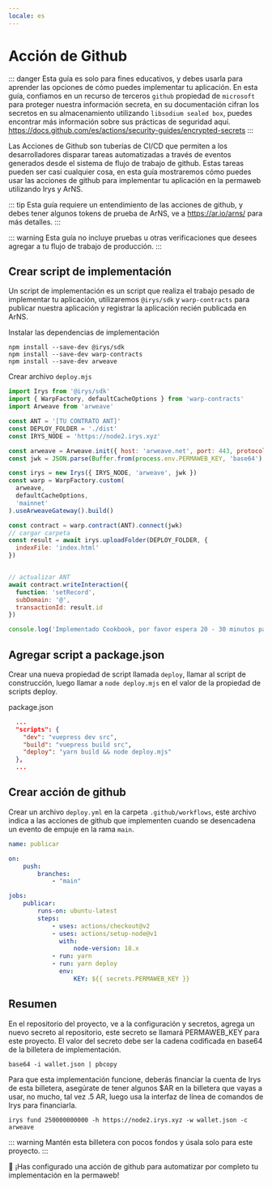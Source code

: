 ```yaml
---
locale: es
---
```


# Acción de Github

::: danger
Esta guía es solo para fines educativos, y debes usarla para aprender las opciones de cómo puedes implementar tu aplicación. En esta guía, confiamos en un recurso de terceros `github` propiedad de `microsoft` para proteger nuestra información secreta, en su documentación cifran los secretos en su almacenamiento utilizando `libsodium sealed box`, puedes encontrar más información sobre sus prácticas de seguridad aquí. https://docs.github.com/es/actions/security-guides/encrypted-secrets
:::

Las Acciones de Github son tuberías de CI/CD que permiten a los desarrolladores disparar tareas automatizadas a través de eventos generados desde el sistema de flujo de trabajo de github. Estas tareas pueden ser casi cualquier cosa, en esta guía mostraremos cómo puedes usar las acciones de github para implementar tu aplicación en la permaweb utilizando Irys y ArNS.

::: tip
Esta guía requiere un entendimiento de las acciones de github, y debes tener algunos tokens de prueba de ArNS, ve a https://ar.io/arns/ para más detalles.
:::

::: warning
Esta guía no incluye pruebas u otras verificaciones que desees agregar a tu flujo de trabajo de producción.
:::

## Crear script de implementación

Un script de implementación es un script que realiza el trabajo pesado de implementar tu aplicación, utilizaremos `@irys/sdk` y `warp-contracts` para publicar nuestra aplicación y registrar la aplicación recién publicada en ArNS.

Instalar las dependencias de implementación

```console
npm install --save-dev @irys/sdk
npm install --save-dev warp-contracts
npm install --save-dev arweave
```

Crear archivo `deploy.mjs`

```js
import Irys from '@irys/sdk'
import { WarpFactory, defaultCacheOptions } from 'warp-contracts'
import Arweave from 'arweave'

const ANT = '[TU CONTRATO ANT]'
const DEPLOY_FOLDER = './dist'
const IRYS_NODE = 'https://node2.irys.xyz'

const arweave = Arweave.init({ host: 'arweave.net', port: 443, protocol: 'https' })
const jwk = JSON.parse(Buffer.from(process.env.PERMAWEB_KEY, 'base64').toString('utf-8'))

const irys = new Irys({ IRYS_NODE, 'arweave', jwk })
const warp = WarpFactory.custom(
  arweave,
  defaultCacheOptions,
  'mainnet'
).useArweaveGateway().build()

const contract = warp.contract(ANT).connect(jwk)
// cargar carpeta
const result = await irys.uploadFolder(DEPLOY_FOLDER, {
  indexFile: 'index.html'
})


// actualizar ANT
await contract.writeInteraction({
  function: 'setRecord',
  subDomain: '@',
  transactionId: result.id
})

console.log('Implementado Cookbook, por favor espera 20 - 30 minutos para que ArNS se actualice!')
```

## Agregar script a package.json

Crear una nueva propiedad de script llamada `deploy`, llamar al script de construcción, luego llamar a `node deploy.mjs` en el valor de la propiedad de scripts deploy.

package.json

```json
  ...
  "scripts": {
    "dev": "vuepress dev src",
    "build": "vuepress build src",
    "deploy": "yarn build && node deploy.mjs"
  },
  ...
```

## Crear acción de github

Crear un archivo `deploy.yml` en la carpeta `.github/workflows`, este archivo indica a las acciones de github que implementen cuando se desencadena un evento de empuje en la rama `main`.

```yml
name: publicar

on:
    push:
        branches:
            - "main"

jobs:
    publicar:
        runs-on: ubuntu-latest
        steps:
            - uses: actions/checkout@v2
            - uses: actions/setup-node@v1
              with:
                  node-version: 18.x
            - run: yarn
            - run: yarn deploy
              env:
                  KEY: ${{ secrets.PERMAWEB_KEY }}
```

## Resumen

En el repositorio del proyecto, ve a la configuración y secretos, agrega un nuevo secreto al repositorio, este secreto se llamará PERMAWEB_KEY para este proyecto. El valor del secreto debe ser la cadena codificada en base64 de la billetera de implementación.

```console
base64 -i wallet.json | pbcopy
```

Para que esta implementación funcione, deberás financiar la cuenta de Irys de esta billetera, asegúrate de tener algunos $AR en la billetera que vayas a usar, no mucho, tal vez .5 AR, luego usa la interfaz de línea de comandos de Irys para financiarla.

```console
irys fund 250000000000 -h https://node2.irys.xyz -w wallet.json -c arweave
```

::: warning
Mantén esta billetera con pocos fondos y úsala solo para este proyecto.
:::

:tada: ¡Has configurado una acción de github para automatizar por completo tu implementación en la permaweb!
